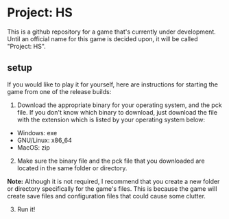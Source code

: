 # Project: HS
This is a github repository for a game that's currently under development. 
Until an official name for this game is decided upon, it will be called "Project: HS".

## setup

If you would like to play it for yourself, here are instructions for starting the game from one of the release builds:

1. Download the appropriate binary for your operating system, and the pck file.
If you don't know which binary to download, just download the file with the extension which is listed by your operating system below:
- Windows: exe
- GNU/Linux: x86_64
- MacOS: zip

2. Make sure the binary file and the pck file that you downloaded are located in the same folder or directory.

**Note:** Although it is not required, I recommend that you create a new folder or directory specifically for the game's 
files. This is because the game will create save files and configuration files that could cause some clutter. 

3. Run it!
